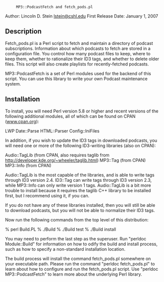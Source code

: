 		 MP3::PodcastFetch and fetch_pods.pl

Author: Lincoln D. Stein <lstein@cshl.edu>
First Release Date: January 1, 2007

Description
-----------

Fetch_pods.pl is a Perl script to fetch and maintain a directory of
podcast subscriptions. Information about which podcasts to fetch are
stored in a configuration file. You control how many podcast files to
keep, where to keep them, whether to rationalize their ID3 tags, and
whether to delete older files. This script will also create playlists
for recently-fetched podcasts.

MP3::PodcastFetch is a set of Perl modules used for the backend of
this script. You can use this library to write your own Podcast
maintenance system.

Installation
------------

To install, you will need Perl version 5.8 or higher and recent
versions of the following additional modules, all of which can be
found on CPAN (www.cpan.org):

 LWP
 Date::Parse
 HTML::Parser
 Config::IniFiles

In addition, if you wish to update the ID3 tags in downloaded
podcasts, you will need one or more of the following ID3-writing
libraries (also on CPAN):

 Audio::TagLib (from CPAN, also requires taglib from http://developer.kde.org/~wheeler/taglib.html)
 MP3::Tag (from CPAN)
 MP3::Info (from CPAN)

Audio::TagLib is the most capable of the libraries, and is able to
write tags through ID3 version 2.4. ID3::Tag can write tags through
ID3 version 2.3, while MP3::Info can only write version 1
tags. Audio::TagLib is a bit more trouble to install because it
requires the taglib C++ library to be installed first, but I recommend
using it, if you can.

If you do not have any of these libraries installed, then you will
still be able to download podcasts, but you will not be able to
normalize their ID3 tags.

Now run the following commands from the top level of this
distribution:

 % perl Build.PL
 % ./Build
 % ./Build test
 % ./Build install

You may need to perform the last step as the superuser. Run "perldoc
Module::Build" for information on how to odify the build and install
process, such as how to specify a non-standard installation location.

The build process will install the command fetch_pods.pl somewhere on
your executable path. Please run the command "perldoc fetch_pods.pl"
to learn about how to configure and run the fetch_pods.pl script. Use
"perldoc MP3::PodcastFetch" to learn more about the underlying Perl
library.

